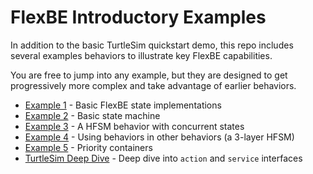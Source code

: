 # FlexBE Introductory Examples

In addition to the basic TurtleSim quickstart demo, this
repo includes several examples behaviors to illustrate key
FlexBE capabilities.

You are free to jump into any example, but they are designed to
get progressively more complex and take advantage of earlier
behaviors.

* [Example 1](docs/example1.md) - Basic FlexBE state implementations
* [Example 2](docs/example2.md) - Basic state machine
* [Example 3](docs/example3.md) - A HFSM behavior with concurrent states
* [Example 4](docs/example4.md) - Using behaviors in other behaviors (a 3-layer HFSM)
* [Example 5](docs/example5.md) - Priority containers
* [TurtleSim Deep Dive](docs/turtlesim_deep_dive.md) - Deep dive into `action` and `service` interfaces
